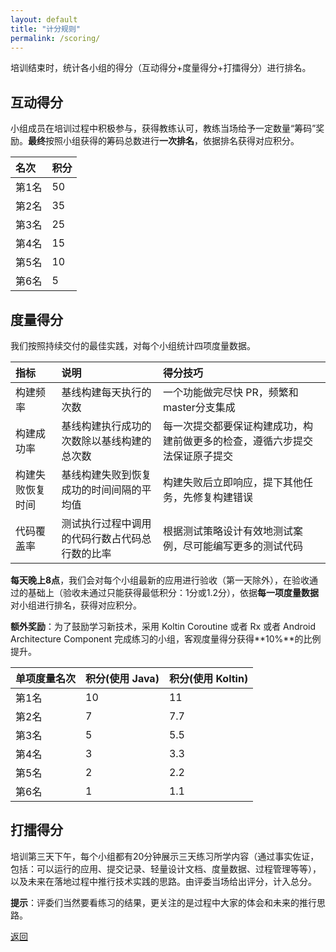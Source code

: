 ```yaml
---
layout: default
title: "计分规则"
permalink: /scoring/
---
```


培训结束时，统计各小组的得分（互动得分+度量得分+打擂得分）进行排名。

## 互动得分

小组成员在培训过程中积极参与，获得教练认可，教练当场给予一定数量“筹码”奖励。**最终**按照小组获得的筹码总数进行**一次排名**，依据排名获得对应积分。

| 名次  | 积分 |
| :---- | :--- |
| 第1名 | 50   |
| 第2名 | 35   |
| 第3名 | 25   |
| 第4名 | 15   |
| 第5名 | 10   |
| 第6名 | 5    |

## 度量得分

我们按照持续交付的最佳实践，对每个小组统计四项度量数据。

| 指标             | 说明                                           | 得分技巧                                                                   |
| :--------------- | :--------------------------------------------- | :------------------------------------------------------------------------- |
| 构建频率         | 基线构建每天执行的次数                         | 一个功能做完尽快 PR，频繁和master分支集成                                  |
| 构建成功率       | 基线构建执行成功的次数除以基线构建的总次数     | 每一次提交都要保证构建成功，构建前做更多的检查，遵循六步提交法保证原子提交 |
| 构建失败恢复时间 | 基线构建失败到恢复成功的时间间隔的平均值       | 构建失败后立即响应，提下其他任务，先修复构建错误                           |
| 代码覆盖率       | 测试执行过程中调用的代码行数占代码总行数的比率 | 根据测试策略设计有效地测试案例，尽可能编写更多的测试代码                   |

**每天晚上8点**，我们会对每个小组最新的应用进行验收（第一天除外），在验收通过的基础上（验收未通过只能获得最低积分：1分或1.2分），依据**每一项度量数据**对小组进行排名，获得对应积分。

**额外奖励**：为了鼓励学习新技术，采用 Koltin Coroutine 或者 Rx 或者 Android Architecture Component 完成练习的小组，客观度量得分获得**10%**的比例提升。

| 单项度量名次 | 积分(使用 Java) | 积分(使用 Koltin) |
| :----------- | :-------------- | :---------------- |
| 第1名        | 10              | 11                |
| 第2名        | 7               | 7.7               |
| 第3名        | 5               | 5.5               |
| 第4名        | 3               | 3.3               |
| 第5名        | 2               | 2.2               |
| 第6名        | 1               | 1.1               |

## 打擂得分

培训第三天下午，每个小组都有20分钟展示三天练习所学内容（通过事实佐证，包括：可以运行的应用、提交记录、轻量设计文档、度量数据、过程管理等等），以及未来在落地过程中推行技术实践的思路。由评委当场给出评分，计入总分。

**提示**：评委们当然要看练习的结果，更关注的是过程中大家的体会和未来的推行思路。

[返回](./index.md)
